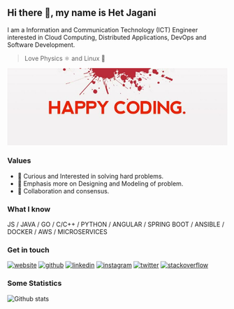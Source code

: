 ## Hi there 👋, my name is Het Jagani

I am a Information and Communication Technology (ICT) Engineer interested in Cloud Computing, Distributed Applications, DevOps and Software Development.
> Love Physics ⚛️ and Linux 🐧

![Happy Coding](https://github.com/hetjagani/hetjagani/raw/master/coding.jpg)

### Values
- 🍎 Curious and Interested in solving hard problems.
- 📐 Emphasis more on Designing and Modeling of problem.
- 🙌 Collaboration and consensus.

### What I know
JS / JAVA / GO / C/C++ / PYTHON / ANGULAR / SPRING BOOT / ANSIBLE / DOCKER / AWS / MICROSERVICES

### Get in touch
[<img src='https://cdn.jsdelivr.net/npm/simple-icons@3.0.1/icons/icloud.svg' alt='website' height='35'>](https://hetjagani.imfast.io)  [<img src='https://cdn.jsdelivr.net/npm/simple-icons@3.0.1/icons/github.svg' alt='github' height='35'>](https://github.com/hetjagani)  [<img src='https://cdn.jsdelivr.net/npm/simple-icons@3.0.1/icons/linkedin.svg' alt='linkedin' height='35'>](https://www.linkedin.com/in/het-jagani-225705142/)  [<img src='https://cdn.jsdelivr.net/npm/simple-icons@3.0.1/icons/instagram.svg' alt='instagram' height='35'>](https://www.instagram.com/het_jagani_/)  [<img src='https://cdn.jsdelivr.net/npm/simple-icons@3.0.1/icons/twitter.svg' alt='twitter' height='35'>](https://twitter.com/jagani_het)  [<img src='https://cdn.jsdelivr.net/npm/simple-icons@3.0.1/icons/stackoverflow.svg' alt='stackoverflow' height='40'>](https://stackoverflow.com/users/7833624/het-jagani?tab=profile)


### Some Statistics
![Github stats](https://github-readme-stats.vercel.app/api?username=hetjagani&show_icons=true)
